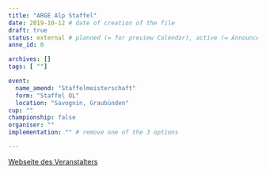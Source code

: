 ```yaml
---
title: "ARGE Alp Staffel"
date: 2019-10-12 # date of creation of the file
draft: true
status: external # planned (= for preview Calendar), active (= Announcement...), done (=Results...)
anne_id: 0

archives: []
tags: [ ""]

event:
  name_amend: "Staffelmeisterschaft"
  form: "Staffel OL"
  location: "Savognin, Graubünden"
cup: ""
championship: false
organiser: ""
implementation: "" # remove one of the 3 options

---
```


[Webseite des Veranstalters](https://www.olg-chur.ch/aktivitaeten/veranstaltungen/argealp2019.html)

